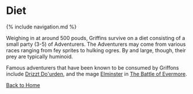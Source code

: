 # Diet

{% include navigation.md %}

Weighing in at around 500 pouds, Griffins survive on a diet consisting of a small party (3-5) of Adventurers. The Adventurers may come from various races ranging from fey sprites to hulking ogres. By and large, though, their prey are typically huminoid.

Famous adventurers that have been known to be consumed by Griffons include [Drizzt Do'urden](http://forgottenrealms.wikia.com/wiki/Drizzt_Do%27Urden), and the mage [Elminster](http://forgottenrealms.wikia.com/wiki/Elminster_Aumar) in [The Battle of Evermore](https://www.youtube.com/watch?v=88b0OYxdtyM).

[Back to Home](index.md)
